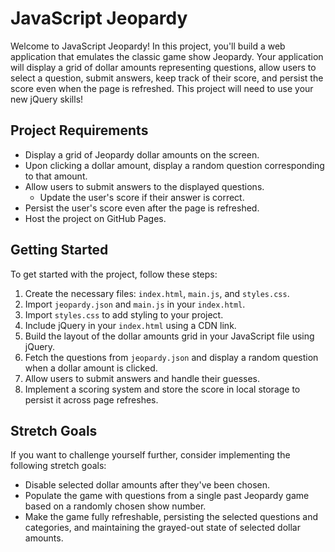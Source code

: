 # JavaScript Jeopardy

Welcome to JavaScript Jeopardy! In this project, you'll build a web application that emulates the classic game show Jeopardy. Your application will display a grid of dollar amounts representing questions, allow users to select a question, submit answers, keep track of their score, and persist the score even when the page is refreshed. This project will need to use your new jQuery skills!

## Project Requirements

* Display a grid of Jeopardy dollar amounts on the screen.
* Upon clicking a dollar amount, display a random question corresponding to that amount.
* Allow users to submit answers to the displayed questions.
  * Update the user's score if their answer is correct.
* Persist the user's score even after the page is refreshed.
* Host the project on GitHub Pages.

## Getting Started

To get started with the project, follow these steps:

1. Create the necessary files: `index.html`, `main.js`, and `styles.css`.
2. Import `jeopardy.json` and `main.js` in your `index.html`.
3. Import `styles.css` to add styling to your project.
4. Include jQuery in your `index.html` using a CDN link.
5. Build the layout of the dollar amounts grid in your JavaScript file using jQuery.
6. Fetch the questions from `jeopardy.json` and display a random question when a dollar amount is clicked.
7. Allow users to submit answers and handle their guesses.
8. Implement a scoring system and store the score in local storage to persist it across page refreshes.

## Stretch Goals

If you want to challenge yourself further, consider implementing the following stretch goals:

* Disable selected dollar amounts after they've been chosen.
* Populate the game with questions from a single past Jeopardy game based on a randomly chosen show number.
* Make the game fully refreshable, persisting the selected questions and categories, and maintaining the grayed-out state of selected dollar amounts.
